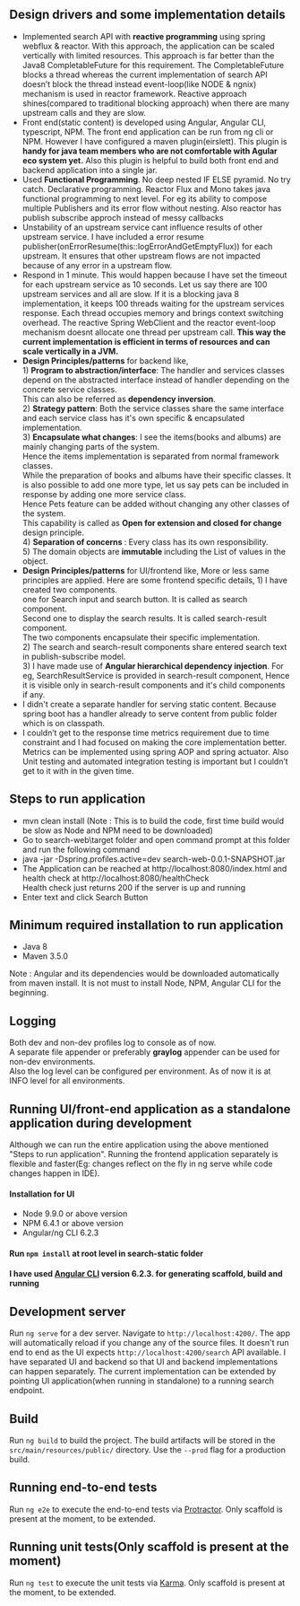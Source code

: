 
## Design drivers and some implementation details

<ul>
<li>
Implemented search API with <b>reactive programming</b> using spring webflux & reactor. 
With this approach, the application can be scaled vertically with limited resources.
This approach is far better than the Java8 CompletableFuture for this requirement. 
The CompletableFuture blocks a thread whereas the current implementation of search API doesn’t block the thread instead event-loop(like NODE & ngnix) mechanism is used in reactor framework.
Reactive approach shines(compared to traditional blocking approach) when there are many upstream calls and they are slow.
</li>

<li>
Front end(static content) is developed using Angular, Angular CLI, typescript, NPM. 
The front end application can be run from ng cli or NPM. 
However I have configured a maven plugin(eirslett). 
This plugin is <b>handy for java team members who are not comfortable with Agular eco system yet.</b> 
Also this plugin is helpful to build both front end and backend application into a single jar.
</li>

<li>Used <b>Functional Programming</b>. No deep nested IF ELSE pyramid. No try catch. Declarative programming.
Reactor Flux and Mono takes java functional programming to next level. For eg its ability to compose multiple Publishers and its error flow without nesting. 
Also reactor has publish subscribe approch instead of messy callbacks
</li>

<li>
Unstability of an upstream service cant influence results of other upstream service. 
I have included a error resume publisher(onErrorResume(this::logErrorAndGetEmptyFlux)) for each upstream. It ensures that other upstream flows are not impacted because of any error in a upstream flow.
</li>

<li>
Respond in 1 minute. This would happen because I have set the timeout for each upstream service as 10 seconds.
Let us say there are 100 upstream services and all are slow. If it is a blocking java 8 implementation, it keeps 100 threads waiting for the upstream services response. Each thread occupies memory and brings context switching overhead.
The reactive Spring WebClient and the reactor event-loop mechanism doesnt allocate one thread per upstream call.
<b>This way the current implementation is efficient in terms of resources and can scale vertically in a JVM.</b>  
</li>

<li><b>Design Principles/patterns</b> for backend like, <br>
1) <b>Program to abstraction/interface</b>: The handler and services classes depend on the abstracted interface instead of handler depending on the concrete service classes.<br>
This can also be referred as <b>dependency inversion</b>. <br>
2) <b>Strategy pattern</b>: Both the service classes share the same interface and each service class has it's own specific & encapsulated implementation.<br>
3) <b>Encapsulate what changes</b>: I see the items(books and albums) are mainly changing parts of the system.<br> Hence the items implementation is separated from normal framework classes.<br> 
While the preparation of books and albums have their specific classes. It is also possible to add one more type, let us say pets can be included in response by adding one more service class.<br> 
Hence Pets feature can be added without changing any other classes of the system.<br>
This capability is called as <b>Open for extension and closed for change</b> design principle.<br>
4) <b>Separation of concerns </b>: Every class has its own responsibility.<br>
5) The domain objects are <b>immutable </b>including the List of values in the object.
</li>

<li><b>Design Principles/patterns</b> for UI/frontend like,
More or less same principles are applied. Here are some frontend specific details,
1) I have created two components.<br>
 one for Search input and search button. It is called as search component.<br>
 Second one to display the search results. It is called search-result component.<br>
The two components encapsulate their specific implementation.<br>
2) The search and search-result components share entered search text in publish-subscribe model.<br>
3) I have made use of <b>Angular hierarchical dependency injection</b>. For eg, SearchResultService is provided in search-result component, Hence it is visible only in search-result components and it's child components if any. 
</li>

<li>I didn't create a separate handler for serving static content. Because spring boot has a handler already to serve content from  public folder which is on classpath.</li>

<li>I couldn’t get to the response time metrics requirement due to time constraint and I had focused on making the core implementation better. 
Metrics can be implemented using spring AOP and spring actuator.
Also Unit testing and automated integration testing is important but I couldn’t get to it with in the given time. 
</li>
</ul>

## Steps to run application
<ul>
<li>mvn clean install (Note : This is to build the code, first time build would be slow as Node and NPM need to be downloaded)</li>
<li>Go to search-web\target folder and open command prompt at this folder and run the following command</li>
<li>java -jar -Dspring.profiles.active=dev search-web-0.0.1-SNAPSHOT.jar</li>
<li>The Application can be reached at http://localhost:8080/index.html and health check at http://localhost:8080/healthCheck <br> 
Health check just returns 200 if the server is up and running</li>
<li>Enter text and click Search Button </li>
</ul>

## Minimum required installation to run application

<ul>
<li>Java 8</li>
<li>Maven 3.5.0</li>
</ul>
Note : Angular and its dependencies would be downloaded automatically from maven install. 
It is not must to install Node, NPM, Angular CLI for the beginning.


## Logging
Both dev and non-dev profiles log to console as of now. <br>
A separate file appender or preferably <b>graylog</b> appender can be used for non-dev environments.<br>
Also the log level can be configured per environment. As of now it is at INFO level for all environments. 

## Running UI/front-end application as a standalone application during development

Although we can run the entire application using the above mentioned "Steps to run application".
Running the frontend application separately is flexible and faster(Eg: changes reflect on the fly in ng serve while code changes happen in IDE).

#### Installation for UI
<ul>
<li>Node 9.9.0 or above version</li>
<li>NPM 6.4.1 or above version</li>
<li>Angular/ng CLI 6.2.3</li>
</ul>


#### Run `npm install` at root level in search-static folder

#### I have used [Angular CLI](https://github.com/angular/angular-cli) version 6.2.3. for generating scaffold, build and running

## Development server

Run `ng serve` for a dev server. Navigate to `http://localhost:4200/`. The app will automatically reload if you change any of the source files.
It doesn't run end to end as the UI expects `http://localhost:4200/search` API available. 
I have separated UI and backend so that UI and backend implementations can happen separately.
The current implementation can be extended by pointing UI application(when running in standalone) to a running search endpoint.  

## Build

Run `ng build` to build the project. The build artifacts will be stored in the `src/main/resources/public/` directory. Use the `--prod` flag for a production build.

## Running end-to-end tests
Run `ng e2e` to execute the end-to-end tests via [Protractor](http://www.protractortest.org/).
Only scaffold is present at the moment, to be extended.

## Running unit tests(Only scaffold is present at the moment)
Run `ng test` to execute the unit tests via [Karma](https://karma-runner.github.io).
Only scaffold is present at the moment, to be extended.

